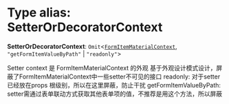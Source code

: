# Type alias: SetterOrDecoratorContext

**SetterOrDecoratorContext**: `Omit`<[`FormItemMaterialContext`](/auto-docs/form-core/interfaces/FormItemMaterialContext.md), `"getFormItemValueByPath"` | `"readonly"`>

Setter context 是 FormItemMaterialContext 的外观
基于外观设计模式设计，屏蔽了FormItemMaterialContext中一些setter不可见的接口
readonly: 对于setter 已经放在props 根级别，所以在这里屏蔽，防止干扰
getFormItemValueByPath: setter需通过表单联动方式获取其他表单项的值，不推荐是用这个方法，所以屏蔽

